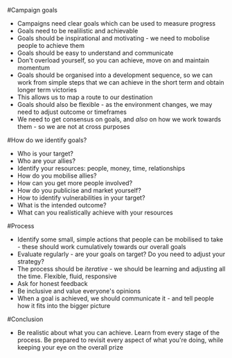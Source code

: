 #Campaign goals

* Campaigns need clear goals which can be used to measure progress
* Goals need to be realilistic and achievable
* Goals should be inspirational and motivating - we need to mobolise people to achieve them
* Goals should be easy to understand and communicate
* Don't overload yourself, so you can achieve, move on and maintain momentum
* Goals should be organised into a development sequence, so we can work from simple steps that we can achieve in the short term and obtain longer term victories
* This allows us to map a route to our destination
* Goals should also be flexible - as the environment changes, we may need to adjust outcome or timeframes
* We need to get consensus on goals, and *also* on how we work towards them - so we are not at cross purposes

#How do we identify goals?

* Who is your target?
* Who are your allies?
* Identify your resources: people, money, time, relationships
* How do you mobilise allies?
* How can you get more people involved?
* How do you publicise and market yourself?
* How to identify vulnerabilities in your target?
* What is the intended outcome?
* What can you realistically achieve with your resources

#Process

* Identify some small, simple actions that people can be mobilised to take - these should work cumulatively towards our overall goals
* Evaluate regularly - are your goals on target? Do you need to adjust your strategy?
* The process should be *iterative* - we should be learning and adjusting all the time. Flexible, fluid, responsive
* Ask for honest feedback
* Be inclusive and value everyone's opinions
* When a goal is achieved, we should communicate it - and tell people how it fits into the bigger picture

#Conclusion

* Be realistic about what you can achieve. Learn from every stage of the process. Be prepared to revisit every aspect of what you're doing, while keeping your eye on the overall prize
